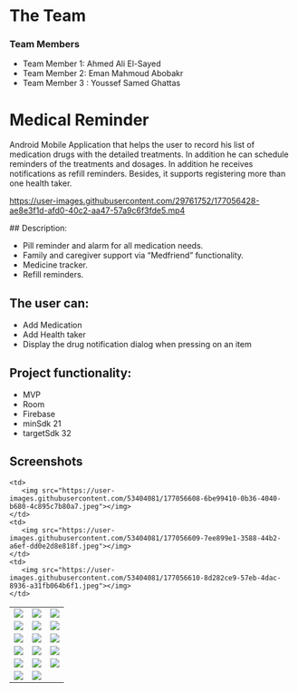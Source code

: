 # The Team
### Team Members
* Team Member 1: Ahmed Ali El-Sayed
* Team Member 2: Eman Mahmoud Abobakr
* Team Member 3 : Youssef Samed Ghattas

# Medical Reminder
Android Mobile Application that helps the user to record his list of medication drugs with the detailed treatments. In addition he can schedule reminders of the treatments and dosages. In addition he receives notifications as refill reminders. Besides, it supports registering more than one health taker.
<p align="center">

https://user-images.githubusercontent.com/29761752/177056428-ae8e3f1d-afd0-40c2-aa47-57a9c6f3fde5.mp4

</p>
## Description:

  * Pill reminder and alarm for all medication needs.
  * Family and caregiver support via “Medfriend” functionality.
  * Medicine tracker.
  * Refill reminders.
## The user can:
 * Add Medication
 * Add Health taker
 * Display the drug notification dialog when pressing on an item
## Project functionality:
  * MVP
  * Room
  * Firebase
  * minSdk 21
  * targetSdk 32
  ## Screenshots
<table>
  <tr>
    <td>
       <img src="https://user-images.githubusercontent.com/53404081/177056618-bc86d65c-11cd-4aad-9a08-6476a3356028.jpeg"></img>
    </td>
     <td>
       <img src="https://user-images.githubusercontent.com/53404081/177056617-ce3fbc65-3cd7-4305-9d02-daa600c321a6.jpeg"></img>
    </td>
   <td>
       <img src="https://user-images.githubusercontent.com/53404081/177056616-a719a414-5be9-4af2-98c1-00facf3f7f42.jpeg"></img>
    </td>
  
  </tr>
   <tr>
    <td>
       <img src="https://user-images.githubusercontent.com/53404081/177056594-6fcb0d03-5de3-4071-bc43-6d8c35c882b1.jpeg"></img>
    </td>
    <td>
       <img src="https://user-images.githubusercontent.com/53404081/177056595-639be7bb-6ed7-4a5c-88dd-78313072d6e5.jpeg"></img>
    </td>
    <td>
       <img src="https://user-images.githubusercontent.com/53404081/177056596-cb86cc35-b8f5-4319-99c9-bef9530e2c39.jpeg"></img>
    </td>
  </tr>
   <tr>
    <td>
       <img src="https://user-images.githubusercontent.com/53404081/177056598-9a3143b2-3a9a-4628-8397-ac53bcca2840.jpeg"></img>
    </td>
    <td>
       <img src="https://user-images.githubusercontent.com/53404081/177056601-d373b28b-1926-4fef-b5f3-1321546606c2.jpeg"></img>
    </td>
    <td>
       <img src="https://user-images.githubusercontent.com/53404081/177056603-3bee03d9-fde4-4cfa-8dc6-12fed1ffbb64.jpeg"></img>
    </td>
  </tr>
   <tr>
   
   
   
    <td>
       <img src="https://user-images.githubusercontent.com/53404081/177056608-6be99410-0b36-4040-b680-4c895c7b80a7.jpeg"></img>
    </td>
    <td>
       <img src="https://user-images.githubusercontent.com/53404081/177056609-7ee899e1-3588-44b2-a6ef-dd0e2d8e818f.jpeg"></img>
    </td>
    <td>
       <img src="https://user-images.githubusercontent.com/53404081/177056610-8d282ce9-57eb-4dac-8936-a31fb064b6f1.jpeg"></img>
    </td>
  </tr>
  <tr>
    <td>
       <img src="https://user-images.githubusercontent.com/53404081/177056611-f7916b50-3ee8-41da-93f9-b263c907f0f0.jpeg"></img>
    </td>
    <td>
       <img src="https://user-images.githubusercontent.com/53404081/177056612-53f812b2-cea1-4c4b-b5e5-501db591676f.jpeg"></img>
    </td>
     <td>
       <img src="https://user-images.githubusercontent.com/53404081/177056615-b3f9f5e4-de67-48d3-9d30-9e8ae758fd90.jpeg"></img>
    </td>
  </tr>
   <tr>
    <td>
       <img src="https://user-images.githubusercontent.com/53404081/177056590-a9557baa-1085-4d78-9123-7a9814e0e57f.jpeg"> </img>
    </td>
   <td>
      <img src="https://user-images.githubusercontent.com/53404081/177056592-26e56831-134c-467a-b826-93dba4d20e35.jpeg"></img>
   </td>
    <td>
       <img src="https://user-images.githubusercontent.com/53404081/177056593-9769070e-2976-4fef-8906-3c26a9833222.jpeg"></img>
    </td>
  </tr>
   <tr>
    <td>
       <img src="https://user-images.githubusercontent.com/53404081/177056619-4a0b6db5-8f6a-4aa9-aa78-8dab34d53004.jpeg"></img>
    </td>
    <td>
       <img src="https://user-images.githubusercontent.com/53404081/177056620-df1bdba8-e9c4-4075-9bc3-0ee17a23bc71.jpeg"></img>
    </td>
     
  </tr>
 
</table>

 
